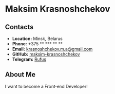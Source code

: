 # Maksim Krasnoshchekov
## Contacts
* **Location:** Minsk, Belarus
* **Phone:** +375 ** *** ** **
* **Email:**  krasnoshchekov.m.a@gmail.com
* **GitHub:** [maksim-krasnoshchekov](https://github.com/maksim-krasnoshchekov)
* **Telegram:** [Rufus](https://t.me/Avko0o)
## About Me 
I want to become a Front-end Developer!